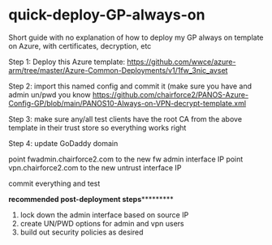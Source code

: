 # quick-deploy-GP-always-on
Short guide with no explanation of how to deploy my GP always on template on Azure, with certificates, decryption, etc


Step 1:
Deploy this Azure template: https://github.com/wwce/azure-arm/tree/master/Azure-Common-Deployments/v1/1fw_3nic_avset

Step 2: import this named config and commit it (make sure you have and admin un/pwd you know
https://github.com/chairforce2/PANOS-Azure-Config-GP/blob/main/PANOS10-Always-on-VPN-decrypt-template.xml

Step 3: make sure any/all test clients have the root CA from the above template in their trust store so everything works right

Step 4: update GoDaddy domain 

point fwadmin.chairforce2.com to the new fw admin interface IP
point vpn.chairforce2.com to the new untrust interface IP

commit everything and test


****recommended post-deployment steps*************

1. lock down the admin interface based on source IP
2. create UN/PWD options for admin and vpn users
3. build out security policies as desired
